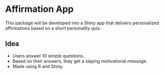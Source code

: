 # Affirmation App
This package will be developed into a Shiny app that delivers personalized affirmations based on a short personality quiz.

## Idea

- Users answer 10 simple questions.
- Based on their answers, they get a slaying motivational message.
- Made using R and Shiny.
